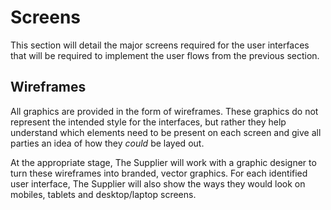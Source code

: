 # Screens
This section will detail the major screens required for the user interfaces that will be required to implement the user flows from the previous section.

## Wireframes
All graphics are provided in the form of wireframes. These graphics do not represent the intended style for the interfaces, but rather they help understand which elements need to be present on each screen and give all parties an idea of how they _could_ be layed out.

At the appropriate stage, The Supplier will work with a graphic designer to turn these wireframes into branded, vector graphics. For each identified user interface, The Supplier will also show the ways they would look on mobiles, tablets and desktop/laptop screens.

